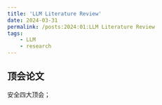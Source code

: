 ```yaml
---
title: 'LLM Literature Review'
date: 2024-03-31
permalink: /posts:2024:01:LLM Literature Review
tags:
    - LLM
    - research 
---
```






## 顶会论文

安全四大顶会；
